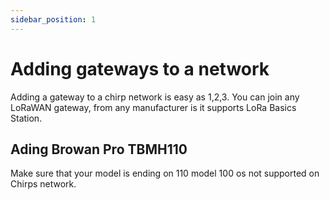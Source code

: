 ```yaml
---
sidebar_position: 1
---
```


# Adding gateways to a network

Adding a gateway to a chirp network is easy as 1,2,3. You can join any LoRaWAN gateway, from any manufacturer is it supports LoRa Basics Station.

## Ading Browan Pro TBMH110 
Make sure that your model is ending on 110 model 100 os not supported on Chirps network.
